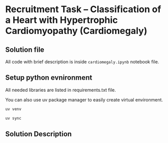 # Recruitment Task – Classification of a Heart with Hypertrophic Cardiomyopathy (Cardiomegaly)

## Solution file

All code with brief description is inside ```cardiomegaly.ipynb``` notebook file.

## Setup python evnironment

All needed libraries are listed in requirements.txt file.

You can also use uv package manager to easily create virtual environment.

```bash
uv venv
```

```bash
uv sync
```

## Solution Description

